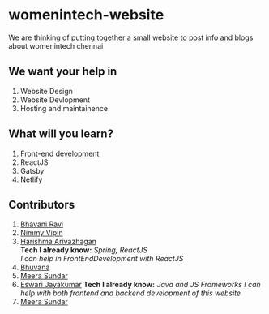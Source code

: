 # womenintech-website

We are thinking of putting together a small website to post info and blogs about womenintech chennai

## We want your help in

1. Website Design
2. Website Devlopment
3. Hosting and maintainence

## What will you learn?

1. Front-end development
2. ReactJS
3. Gatsby
4. Netlify

## Contributors

1. [Bhavani Ravi](https://github.com/bhavaniravi)
2. [Nimmy Vipin](https://github.com/NimmyVipin)
3. [Harishma Arivazhagan](https://github.com/HarishmaA/)  
   **Tech I already know:** *Spring, ReactJS*  
   *I can help in FrontEndDevelopment with ReactJS*  
4. [Bhuvana](https://github.com/bhuvana-guna)
5. [Meera Sundar](https://github.com/meerasndr) 
6. [Eswari Jayakumar](https://github.com/eswarijayakumar)
   **Tech I already know:** *Java and JS Frameworks*
   *I can help with both frontend and backend development of this website* 
6. [Meera Sundar](https://github.com/meerasndr)  